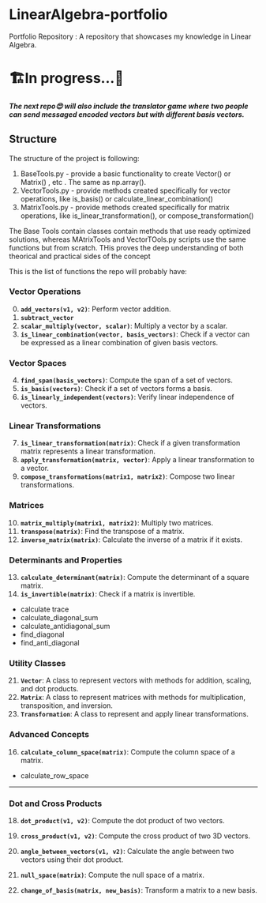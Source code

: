 # LinearAlgebra-portfolio
Portfolio Repository : A repository that showcases my knowledge in Linear Algebra.

# 🏗️In progress...🚧
##### The next repo😍 will also include the translator game where two people can send messaged encoded vectors but with different basis vectors.

## Structure
The structure of the project is following:
1. BaseTools.py - provide a basic functionality to create Vector() or Matrix() , etc . The same as np.array().
2. VectorTools.py - provide methods created specifically for vector operations, like is_basis() or calculate_linear_combination()
3. MatrixTools.py - provide methods created specifically for matrix operations, like is_linear_transformation(), or compose_transformation()

The Base Tools contain classes contain methods that use ready optimized solutions, whereas MAtrixTools and VectorTOols.py scripts use the same functions but from scratch. THis proves the deep understanding of both theorical and practical sides of the concept

This is the list of functions the repo will probably have:

### Vector Operations
0. **`add_vectors(v1, v2)`**: Perform vector addition.
1. **`subtract_vector`**
2. **`scalar_multiply(vector, scalar)`**: Multiply a vector by a scalar.
3. **`is_linear_combination(vector, basis_vectors)`**: Check if a vector can be expressed as a linear combination of given basis vectors.

### Vector Spaces
4. **`find_span(basis_vectors)`**: Compute the span of a set of vectors.
5. **`is_basis(vectors)`**: Check if a set of vectors forms a basis.
6. **`is_linearly_independent(vectors)`**: Verify linear independence of vectors.

### Linear Transformations
7. **`is_linear_transformation(matrix)`**: Check if a given transformation matrix represents a linear transformation.
8. **`apply_transformation(matrix, vector)`**: Apply a linear transformation to a vector.
9. **`compose_transformations(matrix1, matrix2)`**: Compose two linear transformations.

### Matrices
10. **`matrix_multiply(matrix1, matrix2)`**: Multiply two matrices.
11. **`transpose(matrix)`**: Find the transpose of a matrix.
12. **`inverse_matrix(matrix)`**: Calculate the inverse of a matrix if it exists.


### Determinants and Properties
13. **`calculate_determinant(matrix)`**: Compute the determinant of a square matrix.
14. **`is_invertible(matrix)`**: Check if a matrix is invertible.
- calculate trace
- calculate_diagonal_sum
- calculate_antidiagonal_sum
- find_diagonal
- find_anti_diagonal


### Utility Classes
21. **`Vector`**: A class to represent vectors with methods for addition, scaling, and dot products.
22. **`Matrix`**: A class to represent matrices with methods for multiplication, transposition, and inversion.
23. **`Transformation`**: A class to represent and apply linear transformations.

### Advanced Concepts
16. **`calculate_column_space(matrix)`**: Compute the column space of a matrix.
- calculate_row_space

---
### Dot and Cross Products
18. **`dot_product(v1, v2)`**: Compute the dot product of two vectors.
19. **`cross_product(v1, v2)`**: Compute the cross product of two 3D vectors.
20. **`angle_between_vectors(v1, v2)`**: Calculate the angle between two vectors using their dot product.

15. **`null_space(matrix)`**: Compute the null space of a matrix.
17. **`change_of_basis(matrix, new_basis)`**: Transform a matrix to a new basis.

